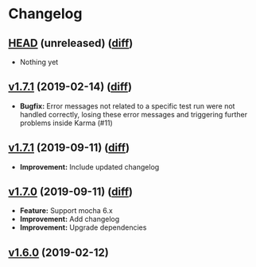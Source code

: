 # Changelog
<a name="master"></a>
## [HEAD](https://github.com/sth/karma-summary-reporter/tree/master) (unreleased) ([diff](https://github.com/sth/karma-summary-reporter/compare/v1.7.2...master))

- Nothing yet

## [v1.7.1](https://github.com/sth/karma-summary-reporter/tree/v1.7.2) (2019-02-14) ([diff](https://github.com/sth/karma-summary-reporter/compare/v1.7.1...v1.7.2))

- **Bugfix:** Error messages not related to a specific test run were not handled correctly, losing these error messages and triggering further problems inside Karma (#11)

## [v1.7.1](https://github.com/sth/karma-summary-reporter/tree/v1.7.1) (2019-09-11) ([diff](https://github.com/sth/karma-summary-reporter/compare/v1.7.0...v1.7.1))

- **Improvement:** Include updated changelog

## [v1.7.0](https://github.com/sth/karma-summary-reporter/tree/v1.7.0) (2019-09-11) ([diff](https://github.com/sth/karma-summary-reporter/compare/v1.6.0...v1.7.0))

- **Feature:** Support mocha 6.x
- **Improvement:** Add changelog
- **Improvement:** Upgrade dependencies

## [v1.6.0](https://github.com/sth/karma-summary-reporter/tree/v1.6.0) (2019-02-12)
